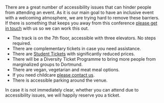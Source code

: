 There are a great number of accessibility issues that can hinder people from attending an event. As it is our main goal to have an inclusive event with a welcoming atmosphere, we are trying hard to remove these barriers. 
If there is something that keeps you away from this conference [please get in touch](mailto:team@otsconf.com) with us so we can work this out.

- The track is on the 7th floor, accessible with three elevators. No steps required.
- There are complementary tickets in case you need assistance.
- There are [Student Tickets](#tickets) with significantly reduced prices.
- There will be a Diversity Ticket Programme to bring more people from marginalized groups to Dortmund.
- There are vegan, vegetarian and meat meal options.
- If you need childcare [please contact us](mailto:team@otsconf.de).
- There is accessible parking around the venue.

In case it is not immediately clear, whether you can attend due to accessibility issues, we will happily reserve you a ticket. 
